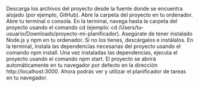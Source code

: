 Descarga los archivos del proyecto desde la fuente donde se encuentra alojado (por ejemplo, GitHub).
Abre la carpeta del proyecto en tu ordenador.
Abre tu terminal o consola.
En la terminal, navega hasta la carpeta del proyecto usando el comando cd (ejemplo: cd /Users/tu-usuario/Downloads/proyecto-mi-planificador).
Asegúrate de tener instalado Node.js y npm en tu ordenador. Si no los tienes, descárgalos e instálalos.
En la terminal, instala las dependencias necesarias del proyecto usando el comando npm install.
Una vez instaladas las dependencias, ejecuta el proyecto usando el comando npm start.
El proyecto se abrirá automáticamente en tu navegador por defecto en la dirección http://localhost:3000.
Ahora podrás ver y utilizar el planificador de tareas en tu navegador.